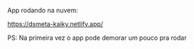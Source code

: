 App rodando na nuvem:

https://dsmeta-kaiky.netlify.app/

PS: Na primeira vez o app pode demorar um pouco pra rodar
